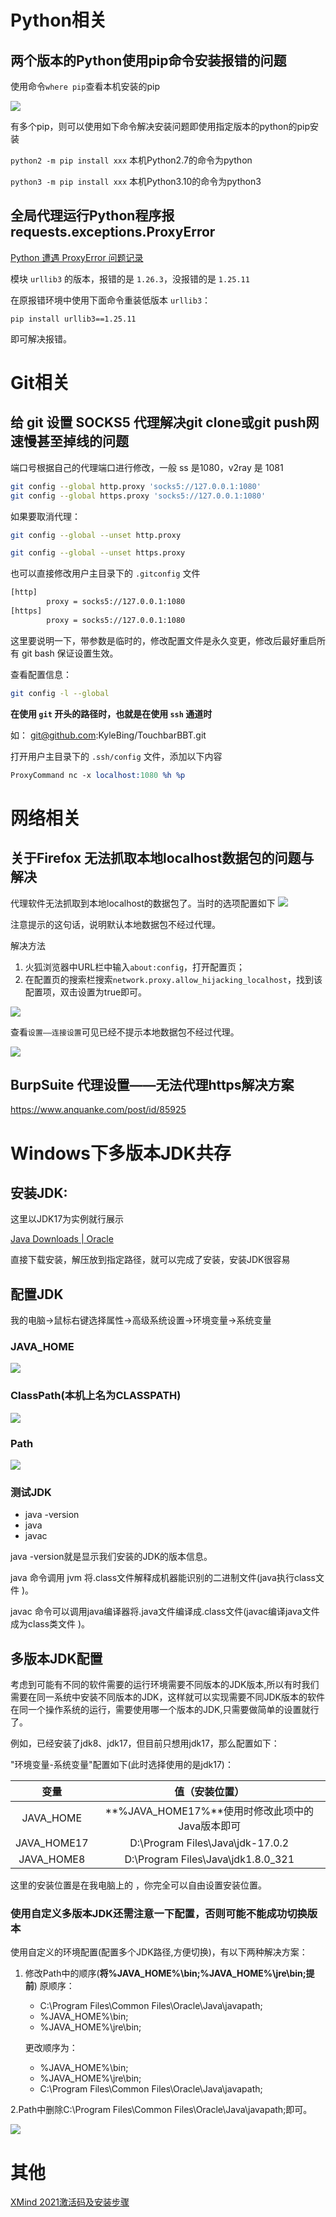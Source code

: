 # Python相关

## 两个版本的Python使用pip命令安装报错的问题

使用命令`where pip`查看本机安装的pip

![](https://gitee.com/YatJay/image/raw/master/img/202201241803848.png)

有多个pip，则可以使用如下命令解决安装问题即使用指定版本的python的pip安装

`python2 -m pip install xxx`  本机Python2.7的命令为python

`python3 -m pip install xxx` 本机Python3.10的命令为python3



## 全局代理运行Python程序报requests.exceptions.ProxyError

 [Python 遭遇 ProxyError 问题记录](https://www.cnblogs.com/davyyy/p/14388623.html)

模块 `urllib3` 的版本，报错的是 `1.26.3`，没报错的是 `1.25.11`

在原报错环境中使用下面命令重装低版本 `urllib3`：

```
pip install urllib3==1.25.11
```
即可解决报错。

# Git相关

## 给 git 设置 SOCKS5 代理解决git clone或git push网速慢甚至掉线的问题

端口号根据自己的代理端口进行修改，一般 ss 是1080，v2ray 是 1081

```bash
git config --global http.proxy 'socks5://127.0.0.1:1080'
git config --global https.proxy 'socks5://127.0.0.1:1080'
```

如果要取消代理：

```bash
git config --global --unset http.proxy

git config --global --unset https.proxy
```

也可以直接修改用户主目录下的 `.gitconfig` 文件

```bash
[http]
        proxy = socks5://127.0.0.1:1080
[https]
        proxy = socks5://127.0.0.1:1080
```

这里要说明一下，带参数是临时的，修改配置文件是永久变更，修改后最好重启所有 git bash 保证设置生效。

查看配置信息：

```bash
git config -l --global
```

**在使用 `git` 开头的路径时，也就是在使用 `ssh` 通道时**

如： git@github.com:KyleBing/TouchbarBBT.git

打开用户主目录下的 `.ssh/config` 文件，添加以下内容

```llvm
ProxyCommand nc -x localhost:1080 %h %p
```

# 网络相关

## 关于Firefox 无法抓取本地localhost数据包的问题与解决

代理软件无法抓取到本地localhost的数据包了。当时的选项配置如下
![](https://gitee.com/YatJay/image/raw/master/img/202202021030562.png)

注意提示的这句话，说明默认本地数据包不经过代理。

解决方法

1. 火狐浏览器中URL栏中输入`about:config`，打开配置页；
2. 在配置页的搜索栏搜索`network.proxy.allow_hijacking_localhost`，找到该配置项，双击设置为true即可。

![](https://gitee.com/YatJay/image/raw/master/img/202202021032459.png)

查看`设置——连接设置`可见已经不提示本地数据包不经过代理。

![](https://gitee.com/YatJay/image/raw/master/img/202202021034563.png)

## BurpSuite 代理设置——无法代理https解决方案

https://www.anquanke.com/post/id/85925

# Windows下多版本JDK共存

## 安装JDK:

这里以JDK17为实例就行展示 

[Java Downloads | Oracle](https://www.oracle.com/java/technologies/downloads/)

直接下载安装，解压放到指定路径，就可以完成了安装，安装JDK很容易

## 配置JDK

我的电脑->鼠标右键选择属性->高级系统设置->环境变量->系统变量

### JAVA_HOME

![](https://gitee.com/YatJay/image/raw/master/img/202203201643492.png)

### ClassPath(本机上名为CLASSPATH)

![](https://gitee.com/YatJay/image/raw/master/img/202203201643098.png)

### Path

![](https://gitee.com/YatJay/image/raw/master/img/202203201644978.png)



### 测试JDK

* java -version
* java
* javac

java -version就是显示我们安装的JDK的版本信息。

java 命令调用 jvm 将.class文件解释成机器能识别的二进制文件(java执行class文件 )。

javac 命令可以调用java编译器将.java文件编译成.class文件(javac编译java文件成为class类文件 )。

## 多版本JDK配置

考虑到可能有不同的软件需要的运行环境需要不同版本的JDK版本,所以有时我们需要在同一系统中安装不同版本的JDK，这样就可以实现需要不同JDK版本的软件在同一个操作系统的运行，需要使用哪一个版本的JDK,只需要做简单的设置就行了。

例如，已经安装了jdk8、jdk17，但目前只想用jdk17，那么配置如下：

"环境变量-系统变量"配置如下(此时选择使用的是jdk17)：

|    变量     |                 值（安装位置）                  |
| :---------: | :---------------------------------------------: |
|  JAVA_HOME  | **%JAVA_HOME17%**使用时修改此项中的Java版本即可 |
| JAVA_HOME17 |        D:\Program Files\Java\jdk-17.0.2         |
| JAVA_HOME8  |       D:\Program Files\Java\jdk1.8.0_321        |

这里的安装位置是在我电脑上的 ，你完全可以自由设置安装位置。

### 使用自定义多版本JDK还需注意一下配置，否则可能不能成功切换版本

使用自定义的环境配置(配置多个JDK路径,方便切换)，有以下两种解决方案：

1. 修改Path中的顺序(**将%JAVA_HOME%\bin;%JAVA_HOME%\jre\bin;提前**)
   原顺序：

   - C:\Program Files\Common Files\Oracle\Java\javapath;
   - %JAVA_HOME%\bin;
   - %JAVA_HOME%\jre\bin;

   更改顺序为：

   - %JAVA_HOME%\bin;
   - %JAVA_HOME%\jre\bin;
   - C:\Program Files\Common Files\Oracle\Java\javapath;

2.Path中删除C:\Program Files\Common Files\Oracle\Java\javapath;即可。

![](https://gitee.com/YatJay/image/raw/master/img/202203201648346.png)

# 其他

[XMind 2021激活码及安装步骤](https://www.jb51.net/article/231176.htm)
